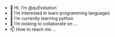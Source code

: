 - 👋 Hi, I’m @quEvolution
- 👀 I’m interested in learn programming languages
- 🌱 I’m currently learning python
- 💞️ I’m looking to collaborate on ...
- 📫 How to reach me ...

<!---
quEvolution/quEvolution is a ✨ special ✨ repository because its `README.md` (this file) appears on your GitHub profile.
You can click the Preview link to take a look at your changes.
--->
